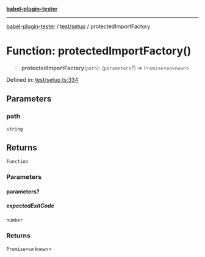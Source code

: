 [**babel-plugin-tester**](../../../README.md)

***

[babel-plugin-tester](../../../README.md) / [test/setup](../README.md) / protectedImportFactory

# Function: protectedImportFactory()

> **protectedImportFactory**(`path`): (`parameters`?) => `Promise`\<`unknown`\>

Defined in: [test/setup.ts:334](https://github.com/babel-utils/babel-plugin-tester/blob/03734eaa985470bea60d71fab1aa0d0dbdddae3c/test/setup.ts#L334)

## Parameters

### path

`string`

## Returns

`Function`

### Parameters

#### parameters?

##### expectedExitCode

`number`

### Returns

`Promise`\<`unknown`\>
